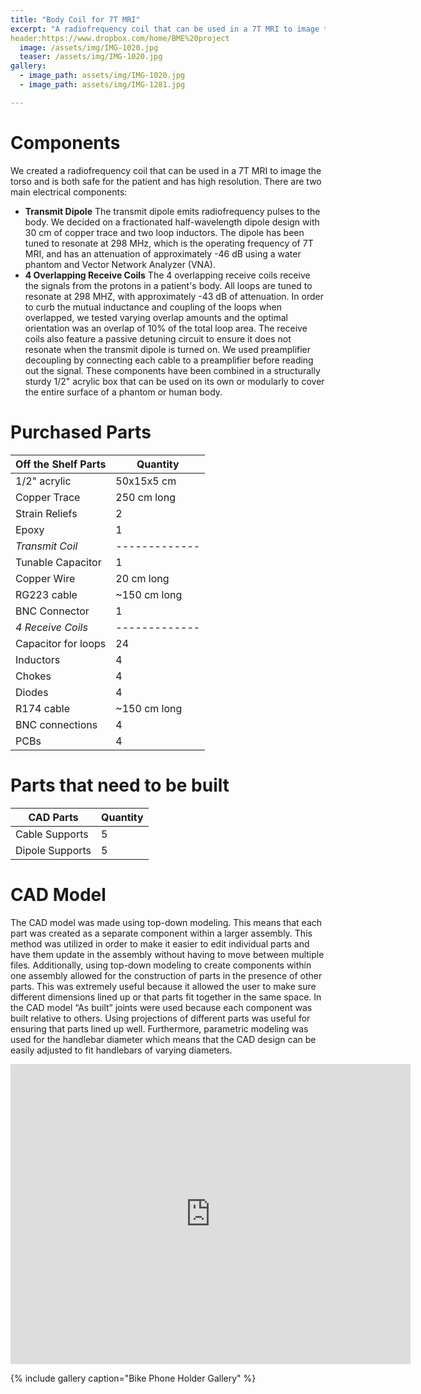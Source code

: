 ```yaml
---
title: "Body Coil for 7T MRI"
excerpt: "A radiofrequency coil that can be used in a 7T MRI to image the body, specifically the liver and prostate."
header:https://www.dropbox.com/home/BME%20project
  image: /assets/img/IMG-1020.jpg
  teaser: /assets/img/IMG-1020.jpg
gallery:
  - image_path: assets/img/IMG-1020.jpg
  - image_path: assets/img/IMG-1281.jpg

---
```


# Components
We created a radiofrequency coil that can be used in a 7T MRI to image the torso and is both safe for the patient and has high resolution. There are two main electrical components:
* **Transmit Dipole** The transmit dipole emits radiofrequency pulses to the body. We decided on a fractionated half-wavelength dipole design with 30 cm of copper trace and two loop inductors. The dipole has been tuned to resonate at 298 MHz, which is the operating frequency of 7T MRI, and has an attenuation of approximately -46 dB using a water phantom and Vector Network Analyzer (VNA). 
* **4 Overlapping Receive Coils** The 4 overlapping receive coils receive the signals from the protons in a patient's body. All loops are tuned to resonate at 298 MHZ, with approximately -43 dB of attenuation. In order to curb the mutual inductance and coupling of the loops when overlapped, we tested varying overlap amounts and the optimal orientation was an overlap of 10% of the total loop area. The receive coils also feature a passive detuning circuit to ensure it does not resonate when the transmit dipole is turned on. We used preamplifier decoupling by connecting each cable to a preamplifier before reading out the signal. 
These components have been combined in a structurally sturdy 1/2" acrylic box that can be used on its own or modularly to cover the entire surface of a phantom or human body.  

# Purchased Parts 

| Off the Shelf Parts  | Quantity  | 
| ------------- | ------------- | 
| 1/2" acrylic |  50x15x5 cm | 
| Copper Trace  | 250 cm long  | 
| Strain Reliefs |  2 | 
| Epoxy  | 1  |
| *Transmit Coil* | ------------- |
| Tunable Capacitor |  1 | 
| Copper Wire  | 20 cm long  |
| RG223 cable |  ~150 cm long | 
| BNC Connector  | 1  |
| *4 Receive Coils* | ------------- |
| Capacitor for loops |  24 | 
| Inductors  | 4  |
| Chokes |  4 | 
| Diodes  | 4  |
| R174 cable |  ~150 cm long | 
| BNC connections  | 4  |
| PCBs |  4 | 

# Parts that need to be built

| CAD Parts  | Quantity  | 
| ------------- | ------------- | 
| Cable Supports  | 5  | 
| Dipole Supports | 5  | 

# CAD Model
The CAD model was made using top-down modeling. This means that each part was created as a separate component within a larger assembly. This method was utilized in order to make it easier to edit individual parts and have them update in the assembly without having to move between multiple files. Additionally, using top-down modeling to create components within one assembly allowed for the construction of parts in the presence of other parts. This was extremely useful because it allowed the user to make sure different dimensions lined up or that parts fit together in the same space. In the CAD model “As built” joints were used because each component was built relative to others. Using projections of different parts was useful for ensuring that parts lined up well. Furthermore, parametric modeling was used for the handlebar diameter which means that the CAD design can be easily adjusted to fit handlebars of varying diameters.

<iframe src="https://vanderbilt643.autodesk360.com/shares/public/SH512d4QTec90decfa6e382be1ad815d3c5d?mode=embed" width="640" height="480" allowfullscreen="true" webkitallowfullscreen="true" mozallowfullscreen="true"  frameborder="0"></iframe>



{% include gallery caption="Bike Phone Holder Gallery" %}
